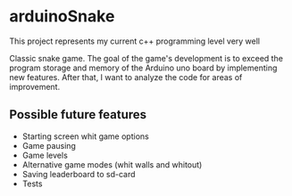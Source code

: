 # arduinoSnake
This project represents my current c++ programming level very well

Classic snake game. The goal of the game's development is to exceed the 
program storage and memory of the Arduino uno board by implementing new features. 
After that, I want to analyze the code for areas of improvement.

## Possible future features
- Starting screen whit game options
- Game pausing
- Game levels
- Alternative game modes (whit walls and whitout)
- Saving leaderboard to sd-card 
- Tests
